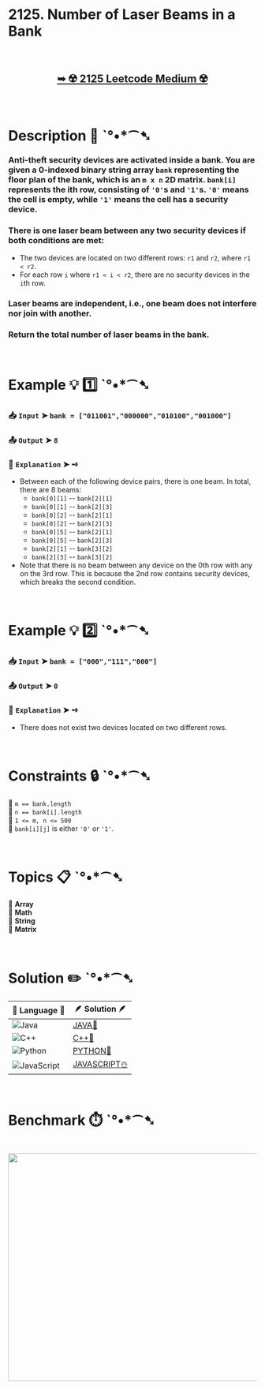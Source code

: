 # 2125. Number of Laser Beams in a Bank

</br>

<h2 align="center"> 

<a href="https://leetcode.com/problems/number-of-laser-beams-in-a-bank/description/?envType=daily-question&envId=2025-10-27"><strong>➥ ☢️ 2125 Leetcode Medium ☢️ </strong></a>
</h2>

</br>

# Description 📜 ˋ°•*⁀➷

### Anti-theft security devices are activated inside a bank. You are given a 0-indexed binary string array `bank` representing the floor plan of the bank, which is an `m x n` 2D matrix. `bank[i]` represents the ith row, consisting of `'0'`s and `'1'`s. `'0'` means the cell is empty, while `'1'` means the cell has a security device.

### There is one laser beam between any two security devices if both conditions are met:

- The two devices are located on two different rows: `r1` and `r2`, where `r1 < r2`.
- For each row `i` where `r1 < i < r2`, there are no security devices in the `i`th row.

### Laser beams are independent, i.e., one beam does not interfere nor join with another.

### Return the total number of laser beams in the bank.

</br>

# Example 💡 1️⃣ ˋ°•*⁀➷

  ### 📥 `Input`  ➤ `bank = ["011001","000000","010100","001000"]`

  ### 📤 `Output`  ➤ `8`

  ### 🔦 `Explanation`  ➤ ➺

  - Between each of the following device pairs, there is one beam. In total, there are 8 beams:
    - `bank[0][1]` -- `bank[2][1]`
    - `bank[0][1]` -- `bank[2][3]`
    - `bank[0][2]` -- `bank[2][1]`
    - `bank[0][2]` -- `bank[2][3]`
    - `bank[0][5]` -- `bank[2][1]`
    - `bank[0][5]` -- `bank[2][3]`
    - `bank[2][1]` -- `bank[3][2]`
    - `bank[2][3]` -- `bank[3][2]`
  - Note that there is no beam between any device on the 0th row with any on the 3rd row. This is because the 2nd row contains security devices, which breaks the second condition.

</br>

# Example 💡 2️⃣ ˋ°•*⁀➷

  ### 📥 `Input`  ➤ `bank = ["000","111","000"]`

  ### 📤 `Output`  ➤ `0`

  ### 🔦 `Explanation`  ➤ ➺

  - There does not exist two devices located on two different rows.

</br>

# Constraints 🔒 ˋ°•*⁀➷

🔹 `m == bank.length` </br>
🔹 `n == bank[i].length` </br>
🔹 `1 <= m, n <= 500` </br>
🔹 `bank[i][j]` is either `'0'` or `'1'`. </br>

</br>

# Topics 📋 ˋ°•*⁀➷

🔸 **Array** </br>
🔸 **Math** </br>
🔸 **String** </br>
🔸 **Matrix** </br>

</br>

# Solution ✏️ ˋ°•*⁀➷

| 📒 Language 📒  | 🪶 Solution 🪶 |
| ------------- | ------------- |
|  ![Java](https://img.shields.io/badge/java-%23ED8B00.svg?style=for-the-badge&logo=openjdk&logoColor=white)  | [JAVA🍁]() |
|  ![C++](https://img.shields.io/badge/c++-%2300599C.svg?style=for-the-badge&logo=c%2B%2B&logoColor=white)  | [C++🎲]()  |
|  ![Python](https://img.shields.io/badge/python-3670A0?style=for-the-badge&logo=python&logoColor=ffdd54)    | [PYTHON🍰]() |
| ![JavaScript](https://img.shields.io/badge/javascript-%23323330.svg?style=for-the-badge&logo=javascript&logoColor=%23F7DF1E)   | [JAVASCRIPT☃️]() |

</br>

# Benchmark ⏱️ ˋ°•*⁀➷

<h1  align="center" >

<img src ="https://github.com/user-attachments/assets/" width = "700px" height="462px" />

</h1>
